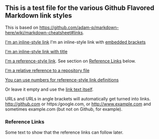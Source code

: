 ## This is a test file for the various Github Flavored Markdown link styles

This is based on <https://github.com/adam-p/markdown-here/wiki/markdown-cheatsheet#links>.

[I'm an inline-style link](https://www.google.com)
I'm an inline-style link with [embedded brackets](https://en.wikipedia.org/wiki/Vim_(text_editor))

[I'm an inline-style link with title](https://google.com "Google's Homepage")

[I'm a reference-style link][Arbitrary case-insensitive reference text]. See
section on [Reference Links](#reference-links) below.

[I'm a relative reference to a repository file](./test.md)

[You can use numbers for reference-style link definitions][1]

Or leave it empty and use the [link text itself].

URLs and URLs in angle brackets will automatically get turned into links.
http://github.com or https:/google.com, or <http://www.example.com> and sometimes
example.com (but not on Github, for example).

### Reference Links

Some text to show that the reference links can follow later.

[arbitrary case-insensitive reference text]: https://www.mozilla.org
[1]: http://slashdot.org
[link text itself]: http://www.reddit.com
